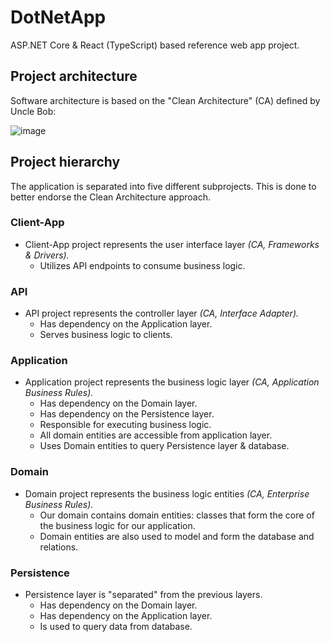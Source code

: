 # DotNetApp

ASP.NET Core & React (TypeScript) based reference web app project.

## Project architecture 

Software architecture is based on the "Clean Architecture" (CA) defined by Uncle Bob:

![image](https://user-images.githubusercontent.com/10494986/139955997-b575c13e-f631-4f61-b289-c9e25d409d2b.png)

## Project hierarchy

The application is separated into five different subprojects. This is done to better endorse the Clean Architecture approach.

### Client-App
* Client-App project represents the user interface layer _(CA, Frameworks & Drivers)._
  * Utilizes API endpoints to consume business logic.

### API 
* API project represents the controller layer _(CA, Interface Adapter)._
  * Has dependency on the Application layer.
  * Serves business logic to clients.
    
### Application
* Application project represents the business logic layer _(CA, Application Business Rules)._
  * Has dependency on the Domain layer.
  * Has dependency on the Persistence layer.
  * Responsible for executing business logic.
  * All domain entities are accessible from application layer.
  * Uses Domain entities to query Persistence layer & database.
    
### Domain 
* Domain project represents the business logic entities _(CA, Enterprise Business Rules)._
  * Our domain contains domain entities: classes that form the core of the business logic for our application.
  * Domain entities are also used to model and form the database and relations.
    
### Persistence
* Persistence layer is "separated" from the previous layers.
  * Has dependency on the Domain layer.
  * Has dependency on the Application layer.
  * Is used to query data from database.
